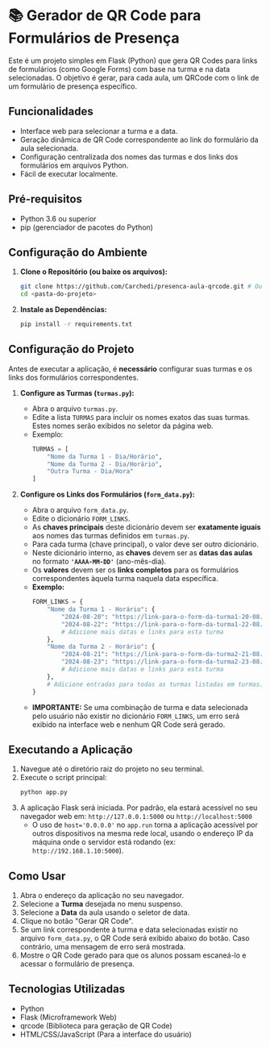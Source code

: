 # 📚 Gerador de QR Code para Formulários de Presença

Este é um projeto simples em Flask (Python) que gera QR Codes para links de formulários (como Google Forms) com base na turma e na data selecionadas. O objetivo é gerar, para cada aula, um QRCode com o link de um formulário de presença específico.

## Funcionalidades

*   Interface web para selecionar a turma e a data.
*   Geração dinâmica de QR Code correspondente ao link do formulário da aula selecionada.
*   Configuração centralizada dos nomes das turmas e dos links dos formulários em arquivos Python.
*   Fácil de executar localmente.

## Pré-requisitos

*   Python 3.6 ou superior
*   pip (gerenciador de pacotes do Python)

## Configuração do Ambiente

1.  **Clone o Repositório (ou baixe os arquivos):**
    ```bash
    git clone https://github.com/Carchedi/presenca-aula-qrcode.git # Ou simplesmente coloque os arquivos em uma pasta
    cd <pasta-do-projeto>
    ```

2.  **Instale as Dependências:**
    ```bash
    pip install -r requirements.txt
    ```

## Configuração do Projeto

Antes de executar a aplicação, é **necessário** configurar suas turmas e os links dos formulários correspondentes.

1.  **Configure as Turmas (`turmas.py`):**
    *   Abra o arquivo `turmas.py`.
    *   Edite a lista `TURMAS` para incluir os nomes exatos das suas turmas. Estes nomes serão exibidos no seletor da página web.
    *   Exemplo:
        ```python
        TURMAS = [
            "Nome da Turma 1 - Dia/Horário",
            "Nome da Turma 2 - Dia/Horário",
            "Outra Turma - Dia/Hora"
        ]
        ```

2.  **Configure os Links dos Formulários (`form_data.py`):**
    *   Abra o arquivo `form_data.py`.
    *   Edite o dicionário `FORM_LINKS`.
    *   As **chaves principais** deste dicionário devem ser **exatamente iguais** aos nomes das turmas definidos em `turmas.py`.
    *   Para cada turma (chave principal), o valor deve ser outro dicionário.
    *   Neste dicionário interno, as **chaves** devem ser as **datas das aulas** no formato **`'AAAA-MM-DD'`** (ano-mês-dia).
    *   Os **valores** devem ser os **links completos** para os formulários correspondentes àquela turma naquela data específica.
    *   **Exemplo:**
        ```python
        FORM_LINKS = {
            "Nome da Turma 1 - Horário": {
                "2024-08-20": "https://link-para-o-form-da-turma1-20-08.com",
                "2024-08-22": "https://link-para-o-form-da-turma1-22-08.com",
                # Adicione mais datas e links para esta turma
            },
            "Nome da Turma 2 - Horário": {
                "2024-08-21": "https://link-para-o-form-da-turma2-21-08.com",
                "2024-08-23": "https://link-para-o-form-da-turma2-23-08.com",
                # Adicione mais datas e links para esta turma
            },
            # Adicione entradas para todas as turmas listadas em turmas.py
        }
        ```
    *   **IMPORTANTE:** Se uma combinação de turma e data selecionada pelo usuário não existir no dicionário `FORM_LINKS`, um erro será exibido na interface web e nenhum QR Code será gerado.

## Executando a Aplicação

1.  Navegue até o diretório raiz do projeto no seu terminal.
2.  Execute o script principal:
    ```bash
    python app.py
    ```
3.  A aplicação Flask será iniciada. Por padrão, ela estará acessível no seu navegador web em:
    `http://127.0.0.1:5000` ou `http://localhost:5000`
    *   O uso de `host='0.0.0.0'` no `app.run` torna a aplicação acessível por outros dispositivos na mesma rede local, usando o endereço IP da máquina onde o servidor está rodando (ex: `http://192.168.1.10:5000`).

## Como Usar

1.  Abra o endereço da aplicação no seu navegador.
2.  Selecione a **Turma** desejada no menu suspenso.
3.  Selecione a **Data** da aula usando o seletor de data.
4.  Clique no botão "Gerar QR Code".
5.  Se um link correspondente à turma e data selecionadas existir no arquivo `form_data.py`, o QR Code será exibido abaixo do botão. Caso contrário, uma mensagem de erro será mostrada.
6.  Mostre o QR Code gerado para que os alunos possam escaneá-lo e acessar o formulário de presença.

## Tecnologias Utilizadas

*   Python
*   Flask (Microframework Web)
*   qrcode (Biblioteca para geração de QR Code)
*   HTML/CSS/JavaScript (Para a interface do usuário)
